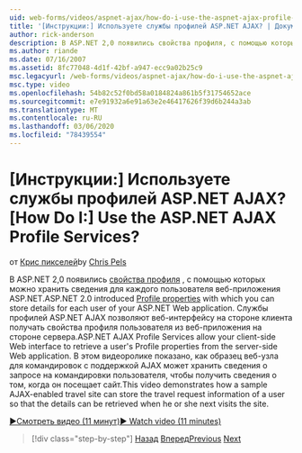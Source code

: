 ```yaml
---
uid: web-forms/videos/aspnet-ajax/how-do-i-use-the-aspnet-ajax-profile-services
title: '[Инструкции:] Используете службы профилей ASP.NET AJAX? | Документы Майкрософт'
author: rick-anderson
description: В ASP.NET 2,0 появились свойства профиля, с помощью которых можно хранить сведения для каждого пользователя веб-приложения ASP.NET. Разрешения для служб профиля ASP.NET AJAX...
ms.author: riande
ms.date: 07/16/2007
ms.assetid: 8fc77048-4d1f-42bf-a947-ecc9a02b25c9
msc.legacyurl: /web-forms/videos/aspnet-ajax/how-do-i-use-the-aspnet-ajax-profile-services
msc.type: video
ms.openlocfilehash: 54b82c52f0bd58a0184824a861b5f31754652ace
ms.sourcegitcommit: e7e91932a6e91a63e2e46417626f39d6b244a3ab
ms.translationtype: MT
ms.contentlocale: ru-RU
ms.lasthandoff: 03/06/2020
ms.locfileid: "78439554"
---
```

# <a name="how-do-i-use-the-aspnet-ajax-profile-services"></a><span data-ttu-id="cf47b-105">[Инструкции:] Используете службы профилей ASP.NET AJAX?</span><span class="sxs-lookup"><span data-stu-id="cf47b-105">[How Do I:] Use the ASP.NET AJAX Profile Services?</span></span>

<span data-ttu-id="cf47b-106">от [Крис пикселей](https://twitter.com/chrispels)</span><span class="sxs-lookup"><span data-stu-id="cf47b-106">by [Chris Pels](https://twitter.com/chrispels)</span></span>

<span data-ttu-id="cf47b-107">В ASP.NET 2,0 появились [свойства профиля](https://msdn.microsoft.com/library/at64shx3.aspx) , с помощью которых можно хранить сведения для каждого пользователя веб-приложения ASP.NET.</span><span class="sxs-lookup"><span data-stu-id="cf47b-107">ASP.NET 2.0 introduced [Profile properties](https://msdn.microsoft.com/library/at64shx3.aspx) with which you can store details for each user of your ASP.NET Web application.</span></span> <span data-ttu-id="cf47b-108">Службы профилей ASP.NET AJAX позволяют веб-интерфейсу на стороне клиента получать свойства профиля пользователя из веб-приложения на стороне сервера.</span><span class="sxs-lookup"><span data-stu-id="cf47b-108">ASP.NET AJAX Profile Services allow your client-side Web interface to retrieve a user's Profile properties from the server-side Web application.</span></span> <span data-ttu-id="cf47b-109">В этом видеоролике показано, как образец веб-узла для командировок с поддержкой AJAX может хранить сведения о запросе на командировки пользователя, чтобы получить сведения о том, когда он посещает сайт.</span><span class="sxs-lookup"><span data-stu-id="cf47b-109">This video demonstrates how a sample AJAX-enabled travel site can store the travel request information of a user so that the details can be retrieved when he or she next visits the site.</span></span>

[<span data-ttu-id="cf47b-110">&#9654;Смотреть видео (11 минут)</span><span class="sxs-lookup"><span data-stu-id="cf47b-110">&#9654; Watch video (11 minutes)</span></span>](https://channel9.msdn.com/Blogs/ASP-NET-Site-Videos/how-do-i-use-the-aspnet-ajax-profile-services)

> [!div class="step-by-step"]
> <span data-ttu-id="cf47b-111">[Назад](how-do-i-use-other-javascript-user-interface-libraries-with-aspnet-ajax.md)
> [Вперед](how-do-i-debug-aspnet-ajax-applications-using-visual-studio-2005.md)</span><span class="sxs-lookup"><span data-stu-id="cf47b-111">[Previous](how-do-i-use-other-javascript-user-interface-libraries-with-aspnet-ajax.md)
[Next](how-do-i-debug-aspnet-ajax-applications-using-visual-studio-2005.md)</span></span>

